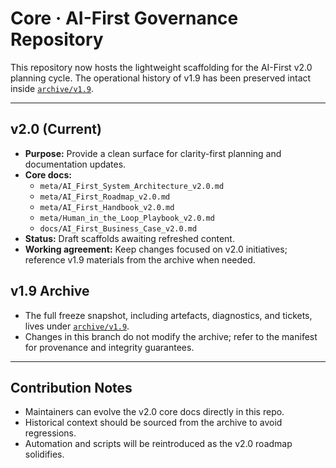# Core · AI-First Governance Repository

This repository now hosts the lightweight scaffolding for the AI-First v2.0 planning cycle.
The operational history of v1.9 has been preserved intact inside [`archive/v1.9`](archive/v1.9/README.md).

---

## v2.0 (Current)
- **Purpose:** Provide a clean surface for clarity-first planning and documentation updates.
- **Core docs:**
  - `meta/AI_First_System_Architecture_v2.0.md`
  - `meta/AI_First_Roadmap_v2.0.md`
  - `meta/AI_First_Handbook_v2.0.md`
  - `meta/Human_in_the_Loop_Playbook_v2.0.md`
  - `docs/AI_First_Business_Case_v2.0.md`
- **Status:** Draft scaffolds awaiting refreshed content.
- **Working agreement:** Keep changes focused on v2.0 initiatives; reference v1.9 materials from the archive when needed.

## v1.9 Archive
- The full freeze snapshot, including artefacts, diagnostics, and tickets, lives under [`archive/v1.9`](archive/v1.9/README.md).
- Changes in this branch do not modify the archive; refer to the manifest for provenance and integrity guarantees.

---

## Contribution Notes
- Maintainers can evolve the v2.0 core docs directly in this repo.
- Historical context should be sourced from the archive to avoid regressions.
- Automation and scripts will be reintroduced as the v2.0 roadmap solidifies.

